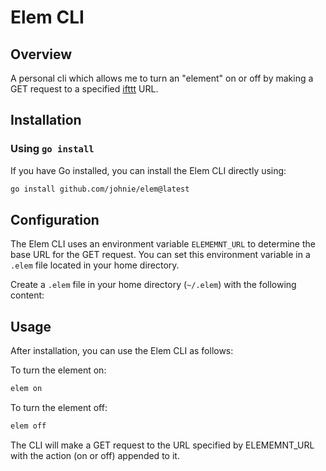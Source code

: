 # Elem CLI

## Overview

A personal cli which allows me to turn an "element" on or off by making a GET request to a specified [ifttt](https://ifttt.com) URL.

## Installation

### Using `go install`

If you have Go installed, you can install the Elem CLI directly using:

```bash
go install github.com/johnie/elem@latest
```

## Configuration

The Elem CLI uses an environment variable `ELEMEMNT_URL` to determine the base URL for the GET request. You can set this environment variable in a `.elem` file located in your home directory.

Create a `.elem` file in your home directory (`~/.elem`) with the following content:

## Usage

After installation, you can use the Elem CLI as follows:

To turn the element on:

```bash
elem on
```

To turn the element off:

```bash
elem off
```

The CLI will make a GET request to the URL specified by ELEMEMNT_URL with the action (on or off) appended to it.
